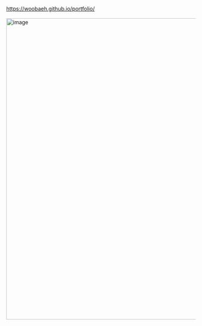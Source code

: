  https://woobaeh.github.io/portfolio/
 <br><br>
<img width="800" alt="image" src="https://user-images.githubusercontent.com/91773514/177040568-4d3c7a30-ab72-4d60-9038-d4db62381eb3.png">


